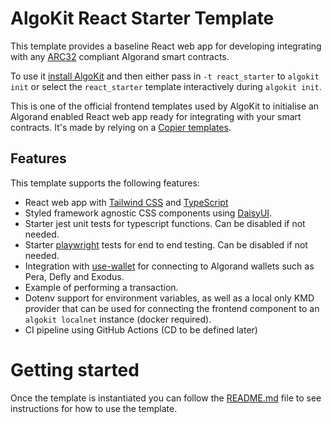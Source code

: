 # AlgoKit React Starter Template

This template provides a baseline React web app for developing integrating with any [ARC32](https://github.com/algorandfoundation/ARCs/blob/main/ARCs/arc-0032.md) compliant Algorand smart contracts.

To use it [install AlgoKit](https://github.com/algorandfoundation/algokit-cli#readme) and then either pass in `-t react_starter` to `algokit init` or select the `react_starter` template interactively during `algokit init`.

This is one of the official frontend templates used by AlgoKit to initialise an Algorand enabled React web app ready for integrating with your smart contracts. It's made by relying on a [Copier templates](https://copier.readthedocs.io/en/stable/).

## Features

This template supports the following features:

-   React web app with [Tailwind CSS](https://tailwindcss.com/) and [TypeScript](https://www.typescriptlang.org/)
-   Styled framework agnostic CSS components using [DaisyUI](https://daisyui.com/).
-   Starter jest unit tests for typescript functions. Can be disabled if not needed.
-   Starter [playwright](https://playwright.dev/) tests for end to end testing. Can be disabled if not needed.
-   Integration with [use-wallet](https://github.com/txnlab/use-wallet) for connecting to Algorand wallets such as Pera, Defly and Exodus.
-   Example of performing a transaction.
-   Dotenv support for environment variables, as well as a local only KMD provider that can be used for connecting the frontend component to an `algokit localnet` instance (docker required).
-   CI pipeline using GitHub Actions (CD to be defined later)

# Getting started

Once the template is instantiated you can follow the [README.md](template_content/README.md.jinja) file to see instructions for how to use the template.
